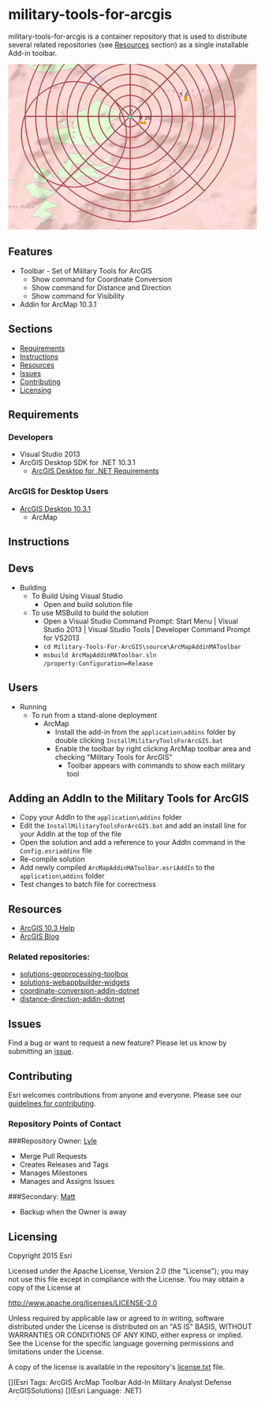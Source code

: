 # military-tools-for-arcgis
military-tools-for-arcgis is a container repository that is used to distribute several related repositories (see [Resources](#resources) section) as a single installable Add-in toolbar.

![screenshot of tools](screenshot_600x400.png)

## Features
* Toolbar - Set of Military Tools for ArcGIS
	* Show command for Coordinate Conversion
	* Show command for Distance and Direction
	* Show command for Visibility
* Addin for ArcMap 10.3.1

## Sections

* [Requirements](#requirements)
* [Instructions](#instructions)
* [Resources](#resources)
* [Issues](#issues)
* [Contributing](#contributing)
* [Licensing](#licensing)

## Requirements

### Developers 

* Visual Studio 2013
* ArcGIS Desktop SDK for .NET 10.3.1
	* [ArcGIS Desktop for .NET Requirements](https://desktop.arcgis.com/en/desktop/latest/get-started/system-requirements/arcobjects-sdk-system-requirements.htm)

### ArcGIS for Desktop Users

* [ArcGIS Desktop 10.3.1](http://desktop.arcgis.com/en/arcmap/10.3/get-started/system-requirements/arcgis-desktop-system-requirements.htm)
	* ArcMap

## Instructions

## Devs
* Building
	* To Build Using Visual Studio
		* Open and build solution file
	* To use MSBuild to build the solution
		* Open a Visual Studio Command Prompt: Start Menu | Visual Studio 2013 | Visual Studio Tools | Developer Command Prompt for VS2013
		* ``` cd Military-Tools-For-ArcGIS\source\ArcMapAddinMAToolbar ```
		* ``` msbuild ArcMapAddinMAToolbar.sln /property:Configuration=Release ```

## Users
* Running
	* To run from a stand-alone deployment
		* ArcMap
			* Install the add-in from the ``` application\addins ``` folder by double clicking ``` InstallMilitaryToolsForArcGIS.bat ```
			* Enable the toolbar by right clicking ArcMap toolbar area and checking "Military Tools for ArcGIS" 
				* Toolbar appears with commands to show each military tool

## Adding an AddIn to the Military Tools for ArcGIS
* Copy your AddIn to the ``` application\addins ``` folder
* Edit the ``` InstallMilitaryToolsForArcGIS.bat ``` and add an install line for your AddIn at the top of the file
* Open the solution and add a reference to your AddIn command in the ``` Config.esriaddinx ``` file
* Re-compile solution
* Add newly compiled ``` ArcMapAddinMAToolbar.esriAddIn ``` to the ``` application\addins ``` folder
* Test changes to batch file for correctness

## Resources

* [ArcGIS 10.3 Help](http://resources.arcgis.com/en/help/)
* [ArcGIS Blog](http://blogs.esri.com/esri/arcgis/)


### Related repositories:
* [solutions-geoprocessing-toolbox](https://github.com/Esri/solutions-geoprocessing-toolbox)
* [solutions-webappbuilder-widgets](https://github.com/Esri/solutions-webappbuilder-widgets)
* [coordinate-conversion-addin-dotnet](https://github.com/Esri/coordinate-conversion-addin-dotnet)
* [distance-direction-addin-dotnet](https://github.com/Esri/distance-direction-addin-dotnet)

## Issues

Find a bug or want to request a new feature?  Please let us know by submitting an [issue](https://github.com/ArcGIS/Military-Tools-For-ArcGIS/issues).

## Contributing

Esri welcomes contributions from anyone and everyone. Please see our [guidelines for contributing](https://github.com/esri/contributing).

### Repository Points of Contact

###Repository Owner: [Lyle](https://github.com/topowright)

* Merge Pull Requests
* Creates Releases and Tags
* Manages Milestones
* Manages and Assigns Issues

###Secondary: [Matt](https://github.com/mfunk)

* Backup when the Owner is away

## Licensing
Copyright 2015 Esri

Licensed under the Apache License, Version 2.0 (the "License");
you may not use this file except in compliance with the License.
You may obtain a copy of the License at

   http://www.apache.org/licenses/LICENSE-2.0

Unless required by applicable law or agreed to in writing, software
distributed under the License is distributed on an "AS IS" BASIS,
WITHOUT WARRANTIES OR CONDITIONS OF ANY KIND, either express or implied.
See the License for the specific language governing permissions and
limitations under the License.

A copy of the license is available in the repository's [license.txt](./license.txt) file.

[](Esri Tags: ArcGIS ArcMap Toolbar Add-In Military Analyst Defense ArcGISSolutions)
[](Esri Language: .NET)​
